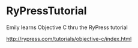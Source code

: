 RyPressTutorial
===============

Emily learns Objective C thru the RyPress tutorial

http://rypress.com/tutorials/objective-c/index.html
